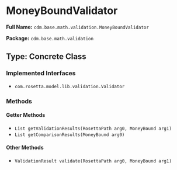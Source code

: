 # MoneyBoundValidator

**Full Name:** `cdm.base.math.validation.MoneyBoundValidator`

**Package:** `cdm.base.math.validation`

## Type: Concrete Class

### Implemented Interfaces

- `com.rosetta.model.lib.validation.Validator`

### Methods

#### Getter Methods

- `List getValidationResults(RosettaPath arg0, MoneyBound arg1)`
- `List getComparisonResults(MoneyBound arg0)`

#### Other Methods

- `ValidationResult validate(RosettaPath arg0, MoneyBound arg1)`

